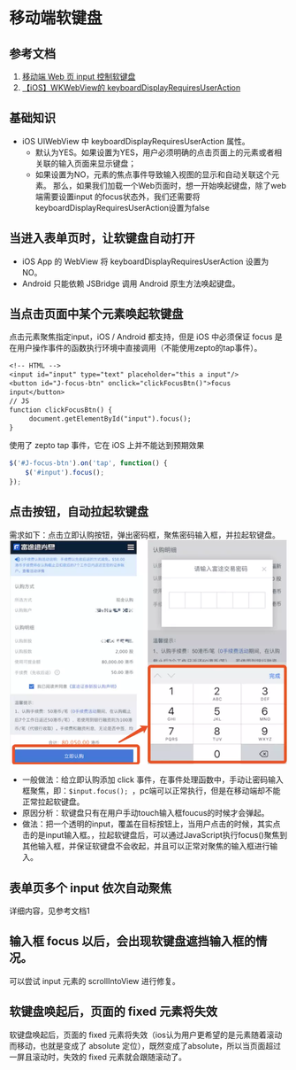# 移动端软键盘

## 参考文档
1. [移动端 Web 页 input 控制软键盘](https://webfe.kujiale.com/mobile-input-auto-focus/)
2. [【iOS】WKWebView的 keyboardDisplayRequiresUserAction](https://www.jianshu.com/p/60f4f235fc52)

## 基础知识
- iOS UIWebView 中 keyboardDisplayRequiresUserAction 属性。  
  - 默认为YES。如果设置为YES，用户必须明确的点击页面上的元素或者相关联的输入页面来显示键盘；
  - 如果设置为NO，元素的焦点事件导致输入视图的显示和自动关联这个元素。
那么，如果我们加载一个Web页面时，想一开始唤起键盘，除了web端需要设置input 的focus状态外，我们还需要将keyboardDisplayRequiresUserAction设置为false

## 当进入表单页时，让软键盘自动打开
- iOS App 的 WebView 将 keyboardDisplayRequiresUserAction 设置为 NO。
- Android 只能依赖 JSBridge 调用 Android 原生方法唤起键盘。

## 当点击页面中某个元素唤起软键盘
点击元素聚焦指定input，iOS / Android 都支持，但是 iOS 中必须保证 focus 是在用户操作事件的函数执行环境中直接调用（不能使用zepto的tap事件）。
```
<!-- HTML -->
<input id="input" type="text" placeholder="this a input"/> 
<button id="J-focus-btn" onclick="clickFocusBtn()">focus input</button>
// JS
function clickFocusBtn() {
     document.getElementById("input").focus();
}
```
使用了 zepto tap 事件，它在 iOS 上并不能达到预期效果
```js
$('#J-focus-btn').on('tap', function() {
    $('#input').focus();
});
```

## 点击按钮，自动拉起软键盘
需求如下：点击立即认购按钮，弹出密码框，聚焦密码输入框，并拉起软键盘。
![移动端自动拉起软键盘](../images/自动拉起软键盘.png)
- 一般做法：给立即认购添加 click 事件，在事件处理函数中，手动让密码输入框聚焦，即：```$input.focus(); ```，pc端可以正常执行，但是在移动端却不能正常拉起软键盘。
- 原因分析：软键盘只有在用户手动touch输入框foucus的时候才会弹起。  
- 做法：把一个透明的input，覆盖在目标按钮上，当用户点击的时候，其实点击的是input输入框。，拉起软键盘后，可以通过JavaScript执行focus()聚焦到其他输入框，并保证软键盘不会收起，并且可以正常对聚焦的输入框进行输入。

## 表单页多个 input 依次自动聚焦
详细内容，见参考文档1

## 输入框 focus 以后，会出现软键盘遮挡输入框的情况。
可以尝试 input 元素的 scrollIntoView 进行修复。

## 软键盘唤起后，页面的 fixed 元素将失效
软键盘唤起后，页面的 fixed 元素将失效（ios认为用户更希望的是元素随着滚动而移动，也就是变成了 absolute 定位），既然变成了absolute，所以当页面超过一屏且滚动时，失效的 fixed 元素就会跟随滚动了。  
